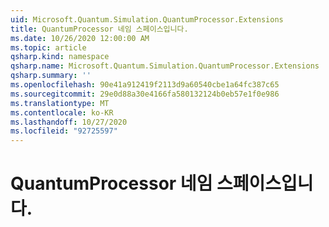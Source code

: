 ```yaml
---
uid: Microsoft.Quantum.Simulation.QuantumProcessor.Extensions
title: QuantumProcessor 네임 스페이스입니다.
ms.date: 10/26/2020 12:00:00 AM
ms.topic: article
qsharp.kind: namespace
qsharp.name: Microsoft.Quantum.Simulation.QuantumProcessor.Extensions
qsharp.summary: ''
ms.openlocfilehash: 90e41a912419f2113d9a60540cbe1a64fc387c65
ms.sourcegitcommit: 29e0d88a30e4166fa580132124b0eb57e1f0e986
ms.translationtype: MT
ms.contentlocale: ko-KR
ms.lasthandoff: 10/27/2020
ms.locfileid: "92725597"
---
```

# <a name="microsoftquantumsimulationquantumprocessorextensions-namespace"></a>QuantumProcessor 네임 스페이스입니다.



